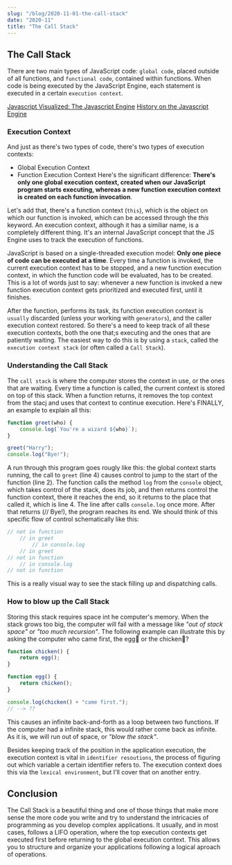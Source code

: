 ```yaml
---
slug: "/blog/2020-11-01-the-call-stack"
date: "2020-11"
title: "The Call Stack"
---
```


## The Call Stack
There are two main types of JavaScript code: `global code`, placed outside of all functions, and `functional code`, contained within functions. When code is being executed by the JavaScript Engine, each statement is executed in a certain `execution context`.

[Javascript Visualized: The Javascript Engine](https://dev.to/lydiahallie/javascript-visualized-the-javascript-engine-4cdf)
[History on the Javascript Engine](https://en.wikipedia.org/wiki/JavaScript_engine)

### Execution Context
And just as there's two types of code, there's two types of execution contexts:
- Global Execution Context
- Function Execution Context
Here's the significant difference: **There's only one global execution context, created when our JavaScript program starts executing, whereas a new function execution context is created on each function invocation**.

Let's add that, there's a function context (`this`), which is the object on which our function is invoked, which can be accessed through the *this* keyword. An execution context, although it has a similiar name, is a completely different thing. It's an internal JavaScript concept that the JS Engine uses to track the execution of functions.

JavaScript is based on a single-threaded execution model: **Only one piece of code can be executed at a time**. Every time a function is invoked, the current execution context has to be stopped, and a new function execution context, in which the function code will be evaluated, has to be created. This is a lot of words just to say: whenever a new function is invoked a new function execution context gets prioritized and executed first, until it finishes. 

After the function, performs its task, its function execution context is `usually` discarded (unless your working with `generators`), and the caller execution context restored. So there's a need to keep track of all these execution contexts, both the one that;s executing and the ones that are patiently waiting. The easiest way to do this is by using a `stack`, called the `execution context stack` (or often called a `Call Stack`).

### Understanding the Call Stack
The `call stack` is where the computer stores the context in use, or the ones that are waiting. Every time a function is called, the current context is stored on top of this stack. When a function returns, it removes the top context from the stacj and uses that context to continue execution. Here's FINALLY, an example to explain all this:
```javascript
function greet(who) {
    console.log(`You're a wizard ${who}`);
}

greet("Harry");
console.log("Bye!");
```
A run through this program goes rougly like this: the global context starts running, the call to `greet` (line 4) causes control to jump to the start of the function (line 2). The function calls the method `log` from the `console` object, which takes control of the stack, does its job, and then returns control the function context, there it reaches the end, so it returns to the place that called it, which is line 4. The line after calls `console.log` once more. After that returns (// Bye!), the program reaches its end. We should think of this specific flow of control schematically like this:
```javascript
// not in function
    // in greet
        // in console.log
    // in greet
// not in function
    // in console.log
// not in function
```
This is a really visual way to see the stack filling up and dispatching calls.

### How to blow up the Call Stack
Storing this stack requires space int he computer's memory. When the stack grows too big, the computer will fail with a message like *"out of stack space"* or *"too much recursion"*. The following example can illustrate this by asking the computer who came first, the egg🥚 or the chicken🐔?
```javascript
function chicken() {
    return egg();
}

function egg() {
    return chicken();
}

console.log(chicken() + "came first.");
// --> ??
```
This causes an infinite back-and-forth as a loop between two functions. If the computer had a infinite stack, this would rather come back as infinite. As it is, we will run out of space, or *"blow the stack"*.

Besides keeping track of the position in the application execution, the execution context is vital in `identifier resoutions`, the process of figuring out which variable a certain identifier refers to. The execution context does this via the `lexical environment`, but I'll cover that on another entry.

## Conclusion
The Call Stack is a beautiful thing and one of those things that make more sense the more code you write and try to understand the intricacies of programming as you develop complex applications. It usually, and in most cases, follows a LIFO operation, where the top execution contexts get executed first before returning to the global execution context. This allows you to structure and organize your applications following a logical aproach of operations.